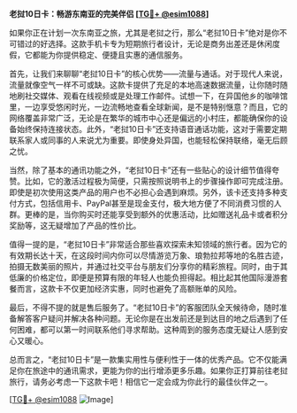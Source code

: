 **老挝10日卡：畅游东南亚的完美伴侣 [[TG💪+ @esim1088](https://t.me/s/esim1088)]**

如果你正在计划一次东南亚之旅，尤其是老挝之行，那么“老挝10日卡”绝对是你不可错过的好选择。这款手机卡专为短期旅行者设计，无论是商务出差还是休闲度假，它都能为你提供稳定、便捷且实惠的通信服务。

首先，让我们来聊聊“老挝10日卡”的核心优势——流量与通话。对于现代人来说，流量就像空气一样不可或缺。这款卡提供了充足的本地高速数据流量，让你随时随地刷社交媒体、观看在线视频或是处理工作邮件。试想一下，在异国他乡的咖啡馆里，一边享受悠闲时光，一边流畅地查看全球新闻，是不是特别惬意？而且，它的网络覆盖非常广泛，无论是在繁华的城市中心还是偏远的小村庄，都能确保你的设备始终保持连接状态。此外，“老挝10日卡”还支持语音通话功能，这对于需要定期联系家人或同事的人来说尤为重要。即使身处异国，也能轻松保持联络，毫无后顾之忧。

当然，除了基本的通讯功能之外，“老挝10日卡”还有一些贴心的设计细节值得夸赞。比如，它的激活过程极为简便，只需按照说明书上的步骤操作即可完成注册。即使是初次使用这类产品的用户也不必担心会遇到麻烦。另外，该卡还支持多种支付方式，包括信用卡、PayPal甚至是现金支付，极大地方便了不同消费习惯的人群。更棒的是，当你购买时还能享受到额外的优惠活动，比如赠送礼品卡或者积分奖励等，这无疑增加了产品的性价比。

值得一提的是，“老挝10日卡”非常适合那些喜欢探索未知领域的旅行者。因为它的有效期长达十天，在这段时间内你可以尽情游览万象、琅勃拉邦等地的名胜古迹，拍摄无数美丽的照片，并通过社交平台与朋友们分享你的精彩旅程。同时，由于其低廉的价格定位，即便是预算有限的年轻人也能负担得起。相比起其他国际漫游套餐而言，这款卡不仅更加经济实惠，同时也避免了高额账单的风险。

最后，不得不提的就是售后服务了。“老挝10日卡”的客服团队全天候待命，随时准备解答客户疑问并解决各种问题。无论你是在出发前还是到达目的地之后遇到了任何困难，都可以第一时间联系他们寻求帮助。这种周到的服务态度无疑让人感到安心又暖心。

总而言之，“老挝10日卡”是一款集实用性与便利性于一体的优秀产品。它不仅能满足你在旅途中的通讯需求，更能为你的出行增添更多乐趣。如果你正打算前往老挝旅行，请务必考虑一下这款卡吧！相信它一定会成为你此行的最佳伙伴之一。

[[TG💪+ @esim1088](https://t.me/s/esim1088) ![Image](https://i.postimg.cc/4NQfJmqS/Snipaste-2025-05-13-00-14-12.png)]
